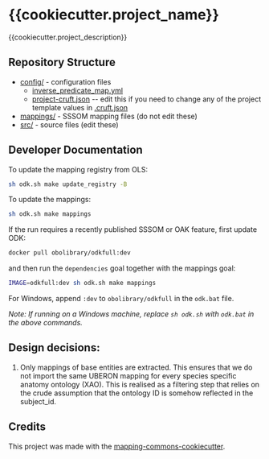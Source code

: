 # {{cookiecutter.project_name}}

{{cookiecutter.project_description}}

## Repository Structure

* [config/](config/) - configuration files
    * [inverse_predicate_map.yml](config/inverse_predicate_map.yml)
    * [project-cruft.json](config/project-cruft.json) -- edit this if you need to change any of the project template values in [.cruft.json](.cruft.json)
* [mappings/](mappings/) - SSSOM mapping files (do not edit these)
* [src/](src/) - source files (edit these)


## Developer Documentation

To update the mapping registry from OLS:

```sh
sh odk.sh make update_registry -B
```

To update the mappings:

```sh
sh odk.sh make mappings
```

If the run requires a recently published SSSOM or OAK feature, first update ODK:

```sh
docker pull obolibrary/odkfull:dev
```

and then run the `dependencies` goal together with the mappings goal:


```sh
IMAGE=odkfull:dev sh odk.sh make mappings
```
For Windows, append `:dev` to `obolibrary/odkfull` in the `odk.bat` file.

*Note: If running on a Windows machine, replace `sh odk.sh` with `odk.bat` in the above commands.*

## Design decisions:

1. Only mappings of base entities are extracted. This ensures that we do not import the same UBERON mapping for every species specific anatomy ontology (XAO). This is realised as a filtering step that relies on the crude assumption that the ontology ID is somehow reflected in the subject_id.


## Credits

This project was made with the
[mapping-commons-cookiecutter](https://github.com/mapping-commons/mapping-commons-cookiecutter).